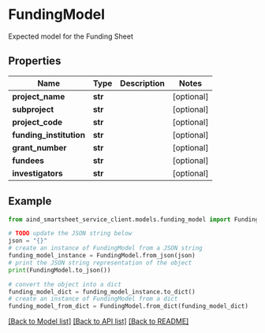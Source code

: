 # FundingModel

Expected model for the Funding Sheet

## Properties

Name | Type | Description | Notes
------------ | ------------- | ------------- | -------------
**project_name** | **str** |  | [optional] 
**subproject** | **str** |  | [optional] 
**project_code** | **str** |  | [optional] 
**funding_institution** | **str** |  | [optional] 
**grant_number** | **str** |  | [optional] 
**fundees** | **str** |  | [optional] 
**investigators** | **str** |  | [optional] 

## Example

```python
from aind_smartsheet_service_client.models.funding_model import FundingModel

# TODO update the JSON string below
json = "{}"
# create an instance of FundingModel from a JSON string
funding_model_instance = FundingModel.from_json(json)
# print the JSON string representation of the object
print(FundingModel.to_json())

# convert the object into a dict
funding_model_dict = funding_model_instance.to_dict()
# create an instance of FundingModel from a dict
funding_model_from_dict = FundingModel.from_dict(funding_model_dict)
```
[[Back to Model list]](../README.md#documentation-for-models) [[Back to API list]](../README.md#documentation-for-api-endpoints) [[Back to README]](../README.md)


